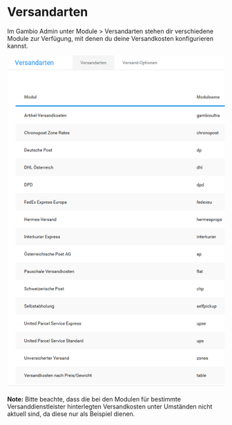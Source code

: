 # Versandarten 

Im Gambio Admin unter Module \> Versandarten stehen dir verschiedene Module zur Verfügung, mit denen du deine Versandkosten konfigurieren kannst.

![](Bilder/Abb060_UebersichtUeberDieVersandarten.PNG "Übersicht über die Versandarten")

**Note:** Bitte beachte, dass die bei den Modulen für bestimmte Versanddienstleister hinterlegten Versandkosten unter Umständen nicht aktuell sind, da diese nur als Beispiel dienen.

  

  

  

  

  





